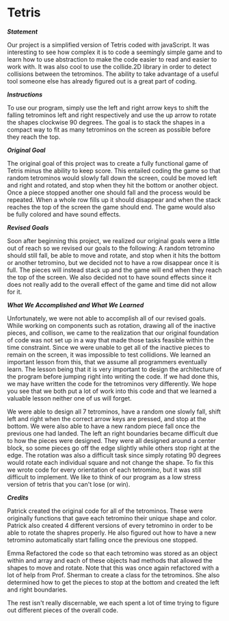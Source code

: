 # Tetris #

_**Statement**_

Our project is a simplified version of Tetris coded with javaScript. It was interesting to see how complex it is to code a seemingly simple game and to learn how to use abstraction to make the code easier to read and easier to work with. It was also cool to use the collide.2D library in order to detect collisions between the tetrominos. The ability to take advantage of a useful tool someone else has already figured out is a great part of coding.

_**Instructions**_

To use our program, simply use the left and right arrow keys to shift the falling tetrominos left and right respectively and use the up arrow to rotate the shapes clockwise 90 degrees. The goal is to stack the shapes in a compact way to fit as many tetrominos on the screen as possible before they reach the top.

_**Original Goal**_

The original goal of this project was to create a fully functional game of Tetris minus the ability to keep score. This entailed coding the game so that random tetrominos would slowly fall down the screen, could be moved left and right and rotated, and stop when they hit the bottom or another object. Once a piece stopped another one should fall and the process would be repeated. When a whole row fills up it should disappear and when the stack reaches the top of the screen the game should end. The game would also be fully colored and have sound effects.

_**Revised Goals**_

Soon after beginning this project, we realized our original goals were a little out of reach so we revised our goals to the following: A random tetromino should still fall, be able to move and rotate, and stop when it hits the bottom or another tetromino, but we decided not to have a row disappear once it is full. The pieces will instead stack up and the game will end when they reach the top of the screen. We also decided not to have sound effects since it does not really add to the overall effect of the game and time did not allow for it.

_**What We Accomplished and What We Learned**_

Unfortunately, we were not able to accomplish all of our revised goals. While working on components such as rotation, drawing all of the inactive pieces, and collison, we came to the realization that our original foundation of code was not set up in a way that made those tasks feasible within the time constraint. Since we were unable to get all of the inactive pieces to remain on the screen, it was impossible to test collidions. We learned an important lesson from this, that we assume all programmers eventually learn. The lesson being that it is very important to design the architecture of the program before jumping right into writing the code. If we had done this, we may have written the code for the tetrominos very differently.  We hope you see that we both put a lot of work into this code and that we learned a valuable lesson neither one of us will forget. 


We were able to design all 7 tetrominos, have a random one slowly fall, shift left and right when the correct arrow keys are pressed, and stop at the bottom. We were also able to have a new random piece fall once the previous one had landed. The left an right boundaries became difficult due to how the pieces were designed. They were all designed around a center block, so some pieces go off the edge slightly while others stop right at the edge. The rotation was also a difficult task since simply rotating 90 degrees would rotate each individual square and not change the shape. To fix this we wrote code for every orientation of each tetromino, but it was still difficult to implement. We like to think of our program as a low stress version of tetris that you can't lose (or win).


_**Credits**_

Patrick created the original code for all of the tetrominos. These were originally functions that gave each tetromino their unique shape and color. Patrick also created 4 different versions of every tetromino in order to be able to rotate the shapres properly. He also figured out how to have a new tetromino automatically start falling once the previous one stopped.

Emma Refactored the code so that each tetromino was stored as an object within and array and each of these objects had methods that allowed the shapes to move and rotate. Note that this was once again refactored with a lot of help from Prof. Sherman to create a class for the tetrominos. She also determined how to get the pieces to stop at the bottom and created the left and right boundaries.

The rest isn't really discernable, we each spent a lot of time trying to figure out different pieces of the overall code.
